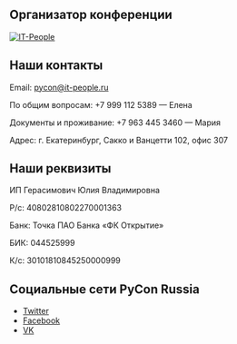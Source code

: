 ## Организатор конференции
[![IT-People](https://img-fotki.yandex.ru/get/176331/121639917.103/0_180a79_f89b8c60_orig)](http://www.it-people.ru/)

## Наши контакты
Email: [pycon@it-people.ru](mailto:pycon@it-people.ru)

По общим вопросам: +7 999 112 5389 — Елена

Документы и проживание: +7 963 445 3460 — Мария

Адрес: г. Екатеринбург, Сакко и Ванцетти 102, офис 307

## Наши реквизиты
ИП Герасимович Юлия Владимировна

Р/с: 40802810802270001363

Банк: Точка ПАО Банка «ФК Открытие»

БИК: 044525999

К/с: 30101810845250000999  

## Социальные сети PyCon Russia
- [Twitter](https://twitter.com/PyConRu)
- [Facebook](https://www.facebook.com/ruPycon)
- [VK](http://vk.com/pyconru)
